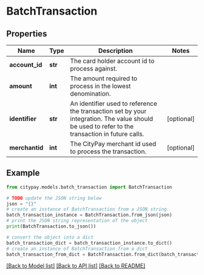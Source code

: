 # BatchTransaction


## Properties

Name | Type | Description | Notes
------------ | ------------- | ------------- | -------------
**account_id** | **str** | The card holder account id to process against. | 
**amount** | **int** | The amount required to process in the lowest denomination. | 
**identifier** | **str** | An identifier used to reference the transaction set by your integration. The value should be used to refer to the transaction in future calls. | [optional] 
**merchantid** | **int** | The CityPay merchant id used to process the transaction. | [optional] 

## Example

```python
from citypay.models.batch_transaction import BatchTransaction

# TODO update the JSON string below
json = "{}"
# create an instance of BatchTransaction from a JSON string
batch_transaction_instance = BatchTransaction.from_json(json)
# print the JSON string representation of the object
print(BatchTransaction.to_json())

# convert the object into a dict
batch_transaction_dict = batch_transaction_instance.to_dict()
# create an instance of BatchTransaction from a dict
batch_transaction_from_dict = BatchTransaction.from_dict(batch_transaction_dict)
```
[[Back to Model list]](../README.md#documentation-for-models) [[Back to API list]](../README.md#documentation-for-api-endpoints) [[Back to README]](../README.md)



